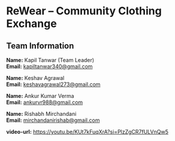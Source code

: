 ﻿# ReWear – Community Clothing Exchange

## Team Information

**Name:** Kapil Tanwar (Team Leader)     
**Email:** kapiltanwar340@gmail.com

**Name:** Keshav Agrawal  
**Email:** keshavagrawal273@gmail.com

**Name:** Ankur Kumar Verma       
**Email:** ankurvr988@gmail.com

**Name:** Rishabh Mirchandani  
**Email:** mirchandanirishab@gmail.com

**video-url:** https://youtu.be/KUt7kFuqXrA?si=PlzZgCR7fULVnQw5
